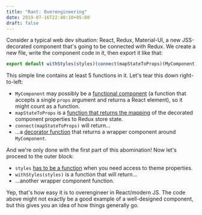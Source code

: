 ```yaml
---
title: "Rant: Overengineering"
date: 2019-07-16T22:48:10+05:00
draft: false
---
```


Consider a typical web dev situation: React, Redux, Material-UI, a new
JSS-decorated component that's going to be connected with Redux. We
create a new file, write the component code in it, then export it like
that:

```js
export default withStyles(styles)(connect(mapStateToProps)(MyComponent));
```

This simple line contains at least 5 functions in it. Let's tear this
down right-to-left:

+ `MyComponent` may possibly be a [functional component][ReactFunc]
(a function that accepts a single `props` argument and returns a React
element), so it might count as a function.
+ `mapStateToProps` is a [function that returns the mapping][mstp] of
the decorated component properties to Redux store state.
+ `connect(mapStateToProps)` will return...
+ ...a [decorator function][connect] that returns a wrapper component
around `MyComponent`. 

And we're only done with the first part of this abomination! Now let's
proceed to the outer block:

+ `styles` [has to be a function][styles] when you need access to theme
properties.
+ `withStyles(styles)` is a function that will return...
+ ...another wrapper component function.

Yep, that's how easy it is to overengineer in React/modern JS.
The code above might not exactly be a good example of a well-designed
component, but this gives you an idea of how things generally go.

[ReactFunc]: https://reactjs.org/docs/components-and-props.html
[mstp]: https://react-redux.js.org/using-react-redux/connect-mapstate
[connect]: https://react-redux.js.org/api/connect
[styles]: https://material-ui.com/styles/api/#withstyles-styles-options-higher-order-component
